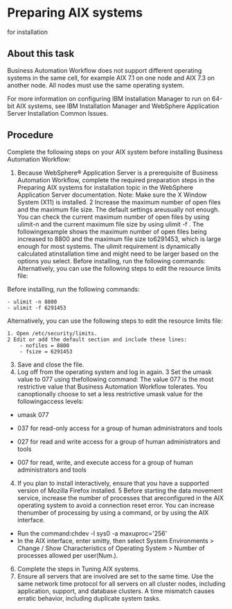 # Preparing AIX systems
for installation

## About this task

Business Automation Workflow does not support
different operating systems in the same cell, for example AIX 7.1 on one node and AIX 7.3 on another
node. All nodes must use the same operating system.

For more information on configuring
IBM Installation
Manager to run on
64-bit AIX systems, see IBM Installation Manager and WebSphere Application Server Installation Common
Issues.

## Procedure

Complete the following steps on your AIX system
before installing Business Automation Workflow:

1. Because WebSphere®
Application Server is a prerequisite of Business Automation Workflow, complete the required preparation steps in the
Preparing AIX systems for installation topic in the WebSphere
Application Server documentation. 
Note: Make sure the X Window System (X11) is installed.
2 Increase the maximum number of open files and the maximum file size. The default settings areusually not enough. You can check the current maximum number of open files by using ulimit-n and the current maximum file size by using ulimit -f . The followingexample shows the maximum number of open files being increased to 8800 and the maximum file size to6291453, which is large enough for most systems. The ulimit requirement is dynamically calculated atinstallation time and might need to be larger based on the options you select. Before installing, run the following commands: Alternatively, you can use the following steps to edit the resource limits file:

Before installing, run the following commands:

    - ulimit -n 8800
    - ulimit -f 6291453

Alternatively, you can use the following steps to edit the resource limits file:

    1. Open /etc/security/limits.
    2 Edit or add the default section and include these lines:
        - nofiles = 8800
        - fsize = 6291453
3. Save and close the file.
4. Log off from the operating system and log in again.
3 Set the umask value to 077 using thefollowing command: The value 077 is the most restrictive value that Business Automation Workflow tolerates. You canoptionally choose to set a less restrictive umask value for the followingaccess levels:

- umask 077

- 037 for read-only access for a group of human administrators and tools
- 027 for read and write access for a group of human administrators and tools
- 007 for read, write, and execute access for a group of human administrators and tools
4. If you plan to install interactively, ensure that you have a supported version of Mozilla
Firefox installed.
5 Before starting the data movement service, increase the number of processes that areconfigured in the AIX operating system to avoid a connection reset error. You can increase thenumber of processing by using a command, or by using the AIX interface.

- Run the command:chdev  -l sys0 -a maxuproc='256'
- In the AIX interface, enter smitty, then select System
Environments > Change / Show Characteristics of Operating
System > Number of processes allowed per user(Num.).
6. Complete the steps in Tuning AIX systems.
7. Ensure all servers that are involved are set to the same time. Use the same network time
protocol for all servers on all cluster nodes, including application, support, and database
clusters. A time mismatch causes erratic behavior, including duplicate system tasks.